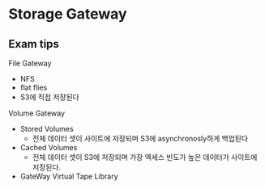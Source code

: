 # Storage Gateway

## Exam tips

File Gateway
- NFS
- flat flies
- S3에 직접 저장된다

Volume Gateway
- Stored Volumes
  - 전체 데이터 셋이 사이트에 저장되며 S3에 asynchronosly하게 백업된다
- Cached Volumes
  - 전체 데이터 셋이 S3에 저장되며 가장 엑세스 빈도가 높은 데이터가 사이트에 저장된다.
- GateWay Virtual Tape Library